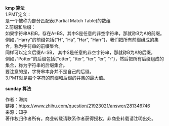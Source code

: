 **kmp 算法**  
1.PMT定义：  
是一个被称为部分匹配表(Partial Match Table)的数组  
2.前缀和后缀：  
如果字符串A和B，存在A=BS，其中S是任意的非空字符串，那就称B为A的前缀。  
例如，”Harry”的前缀包括{”H”, ”Ha”, ”Har”, ”Harr”}，我们把所有前缀组成的集合，称为字符串的前缀集合。  
同样可以定义后缀A=SB， 其中S是任意的非空字符串，那就称B为A的后缀，  
例如，”Potter”的后缀包括{”otter”, ”tter”, ”ter”, ”er”, ”r”}，然后把所有后缀组成的集合，称为字符串的后缀集合。  
要注意的是，字符串本身并不是自己的后缀。  
3.PMT就是每个字符的前缀和后缀的并集的最大值。

**sunday 算法**

作者：海纳  
链接：https://www.zhihu.com/question/21923021/answer/281346746  
来源：知乎  
著作权归作者所有。商业转载请联系作者获得授权，非商业转载请注明出处。